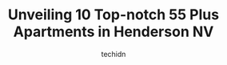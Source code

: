 ---
layout: ampstory
image: https://i0.wp.com/www.depkes.org/wp-content/uploads/2023/06/55-plus-apartments-0-in-henderson-nv-1685845152.jpeg?resize=640,853
author: techidn
featured: false
description: Discover the impressive array of 55 Plus Apartments options in Henderson NV, where you can find 10 of the largest 55 Plus Apartments establishments in the area. From renowned classics to hid
title: Unveiling 10 Top-notch 55 Plus Apartments in Henderson NV
cover:
   title: Unveiling 10 Top-notch 55 Plus Apartments in Henderson NV
   subtitle: Rickpate
   background: https://www.depkes.org/wp-content/uploads/2023/06/55-plus-apartments-0-in-henderson-nv-1685845152.jpeg

pages: 
 - layout: thirds
   top: <h1>#1 Carnegie Heights at Henderson</h1>
   bottom: "<p>Outstanding facility! We researched several retirement communities for my wifes parents prior to discovering Carnegie Heigts Senior Living.It would be difficult to ove</p>"
   background: https://www.depkes.org/wp-content/uploads/2023/06/55-plus-apartments-1-in-henderson-nv-1685845153.jpeg
   backgroundblur: true
 - layout: thirds
   top: <h1>#2 Del Webb at Lake Las Vegas- 55+ Retirement Community</h1>
   bottom: "<p>I want to go on the record to say that our experience with Del Webb Lake Las Vegas has been a joy! I am really surprised to see so many reviews stating staff is rude and </p>"
   background: https://www.depkes.org/wp-content/uploads/2023/06/55-plus-apartments-2-in-henderson-nv-1685845153.jpeg
   cta:
      link: https://www.depkes.org/blog/unveiling-10-top-notch-55-plus-apartments-in-henderson-nv/
      text: Unveiling 10 Top-notch 55 Plus Apartments in Henderson NV
 - layout: thirds
   top: <h1>#3 Pacific Pines Senior Living Apartments</h1>
   bottom: "<p>132 E Pacific Ave, Henderson, NV 89015, United States</p>"
   background: https://www.depkes.org/wp-content/uploads/2023/06/55-plus-apartments-3-in-henderson-nv-1685845154.jpeg
   cta:
      link: https://www.depkes.org/blog/unveiling-10-top-notch-55-plus-apartments-in-henderson-nv/
      text: Unveiling 10 Top-notch 55 Plus Apartments in Henderson NV
 - layout: thirds
   top: <h1>#4 The Lido 55+ Senior Apartments</h1>
   bottom: "<p>2501 Wigwam Pkwy, Henderson, NV 89074, United States</p>"
   background: https://images.unsplash.com/photo-1599422314077-f4dfdaa4cd09?ixlib=rb-4.0.3&ixid=MnwxMjA3fDB8MHxwaG90by1wYWdlfHx8fGVufDB8fHx8&auto=format&fit=crop&w=640&h=853&q=80
   cta:
      link: https://www.depkes.org/blog/unveiling-10-top-notch-55-plus-apartments-in-henderson-nv/
      text: Unveiling 10 Top-notch 55 Plus Apartments in Henderson NV
 - layout: thirds
   top: <h1>#5 Merrill Gardens at Green Valley Ranch</h1>
   bottom: "<p>1935 Paseo Verde Pkwy, Henderson, NV 89012, United States</p>"
   background: https://images.unsplash.com/photo-1608501821300-4f99e58bba77?ixlib=rb-4.0.3&ixid=MnwxMjA3fDB8MHxwaG90by1wYWdlfHx8fGVufDB8fHx8&auto=format&fit=crop&w=640&h=853&q=80
   cta:
      link: https://www.depkes.org/blog/unveiling-10-top-notch-55-plus-apartments-in-henderson-nv/
      text: Unveiling 10 Top-notch 55 Plus Apartments in Henderson NV
 - layout: thirds
   top: <h1>#6 Horizon Seniors</h1>
   bottom: "<p>990 Equestrian Dr, Henderson, NV 89002, United States</p>"
   background: https://images.unsplash.com/photo-1509114397022-ed747cca3f65?ixlib=rb-4.0.3&ixid=MnwxMjA3fDB8MHxwaG90by1wYWdlfHx8fGVufDB8fHx8&auto=format&fit=crop&w=640&h=853&q=80
   cta:
      link: https://www.depkes.org/blog/unveiling-10-top-notch-55-plus-apartments-in-henderson-nv/
      text: Unveiling 10 Top-notch 55 Plus Apartments in Henderson NV
 - layout: thirds
   top: <h1>#7 Portofino Senior Apartments</h1>
   bottom: "<p>1001 Las Palmas Entrada Ave, Henderson, NV 89012, United States</p>"
   background: https://images.unsplash.com/photo-1547366785-564103df7e13?ixlib=rb-4.0.3&ixid=MnwxMjA3fDB8MHxwaG90by1wYWdlfHx8fGVufDB8fHx8&auto=format&fit=crop&w=640&h=853&q=80
   cta:
      link: https://www.depkes.org/blog/unveiling-10-top-notch-55-plus-apartments-in-henderson-nv/
      text: Unveiling 10 Top-notch 55 Plus Apartments in Henderson NV
 - layout: thirds
   middle: Continue reading...
   background: https://images.unsplash.com/photo-1546497974-b213c9efb599?ixlib=rb-4.0.3&ixid=MnwxMjA3fDB8MHxwaG90by1wYWdlfHx8fGVufDB8fHx8&auto=format&fit=crop&w=640&h=853&q=80
   cta:
      link: https://www.depkes.org/blog/unveiling-10-top-notch-55-plus-apartments-in-henderson-nv/
      text: Unveiling 10 Top-notch 55 Plus Apartments in Henderson NV
      
---